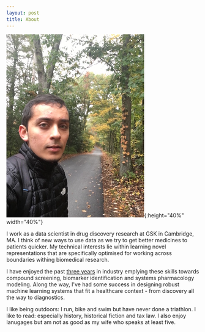```yaml
---
layout: post
title: About
---
```


![](../Data/IMG_0595.JPG){:height="40%" width="40%"}

I work as a data scientist in drug discovery research at GSK in Cambridge, MA. I think of new ways to use data as we try to get better medicines to patients quicker. My technical interests lie within learning novel representations that are specifically optimised for working across boundaries withing biomedical research. 

I have enjoyed the past [three years](https://www.linkedin.com/in/yusuf-roohani-bb195231/) in industry emplying these skills towards compound screening, biomarker identification and systems pharmacology modeling. Along the way, I've had some success in designing robust machine learning systems that fit a healthcare context - from discovery all the way to diagnostics.

I like being outdoors: I run, bike and swim but have never done a triathlon. I like to read: especially history, historical fiction and tax law. I also enjoy lanugages but am not as good as my wife who speaks at least five.
